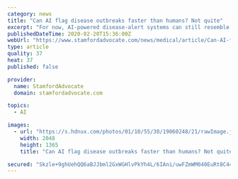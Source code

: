 ```yaml
---
category: news
title: "Can AI flag disease outbreaks faster than humans? Not quite"
excerpt: "For now, AI-powered disease-alert systems can still resemble car alarms — easily triggered ... outbreaks help inform global agencies such as the World Health Organization — giving international experts a head start when local bureaucratic hurdles and language barriers might otherwise get in the way. Some systems, including ProMed, rely ..."
publishedDateTime: 2020-02-20T15:36:00Z
webUrl: "https://www.stamfordadvocate.com/news/medical/article/Can-AI-flag-disease-outbreaks-faster-than-humans-15069881.php"
type: article
quality: 37
heat: 37
published: false

provider:
  name: StamfordAdvocate
  domain: stamfordadvocate.com

topics:
  - AI

images:
  - url: "https://s.hdnux.com/photos/01/10/55/30/19060248/21/rawImage.jpg"
    width: 2048
    height: 1365
    title: "Can AI flag disease outbreaks faster than humans? Not quite"

secured: "Skzle+9ghUehQQ6aBJJbml2GxWGHlvPkYh4L/6IAni/uwFZmWM040EuRt8C44azvheAPrYm54cGY+8/zdfI7tlfyxGbjKJ7hq3unAzMq7CRYf44DjRDwsbjjlW6k19L8OvHXpw4D61//8hbv1vb2lPZ6ZEnBAJ8BVDkcOhVzuLHm4M22+n9tkFjz607u5ahLTl409Xq8THeVn6VK+paUz1/vcAjxnKaB0MQaB+L0y/1miABdgu6Dzz8KuHzoENyIZtFYlKGRXnbmLQlbRhiMoxZleAwPsfgeNtBiTZmrE1wI06RZLdFjdVhUbh5x2CxV;0eYsMDwyU94Tib9mBD50mg=="
---
```


